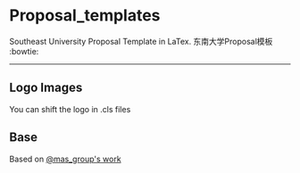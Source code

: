 # Proposal_templates
Southeast University Proposal Template in LaTex.
东南大学Proposal模板 :bowtie:

-------------------------------
## Logo Images
You can shift the logo in .cls files

## Base

Based on [@mas_group's work](https://github.com/mas-group/project-proposal)
